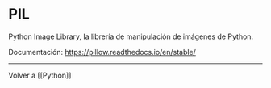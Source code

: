 # PIL
Python Image Library, la librería de manipulación de imágenes de Python.

Documentación: https://pillow.readthedocs.io/en/stable/

---
Volver a [[Python]]